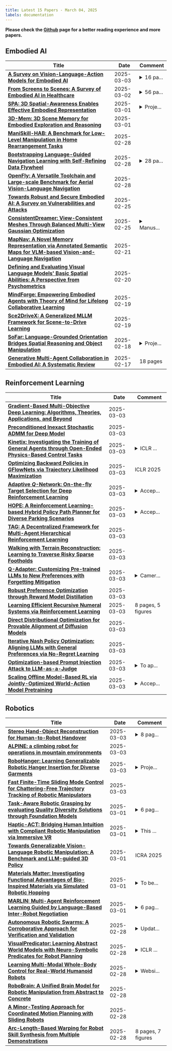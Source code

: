 ```yaml
---
title: Latest 15 Papers - March 04, 2025
labels: documentation
---
```

**Please check the [Github](https://github.com/zezhishao/MTS_Daily_ArXiv) page for a better reading experience and more papers.**

## Embodied AI
| **Title** | **Date** | **Comment** |
| --- | --- | --- |
| **[A Survey on Vision-Language-Action Models for Embodied AI](http://arxiv.org/abs/2405.14093v3)** | 2025-03-03 | <details><summary>16 pa...</summary><p>16 pages, a survey of vision-language-action models</p></details> |
| **[From Screens to Scenes: A Survey of Embodied AI in Healthcare](http://arxiv.org/abs/2501.07468v3)** | 2025-03-02 | <details><summary>56 pa...</summary><p>56 pages, 11 figures, manuscript accepted by Information Fusion</p></details> |
| **[SPA: 3D Spatial-Awareness Enables Effective Embodied Representation](http://arxiv.org/abs/2410.08208v3)** | 2025-03-01 | <details><summary>Proje...</summary><p>Project Page: https://haoyizhu.github.io/spa/</p></details> |
| **[3D-Mem: 3D Scene Memory for Embodied Exploration and Reasoning](http://arxiv.org/abs/2411.17735v4)** | 2025-03-01 |  |
| **[ManiSkill-HAB: A Benchmark for Low-Level Manipulation in Home Rearrangement Tasks](http://arxiv.org/abs/2412.13211v3)** | 2025-02-28 |  |
| **[Bootstrapping Language-Guided Navigation Learning with Self-Refining Data Flywheel](http://arxiv.org/abs/2412.08467v2)** | 2025-02-28 | <details><summary>28 pa...</summary><p>28 pages, Code and data are available at https://github.com/wz0919/VLN-SRDF</p></details> |
| **[OpenFly: A Versatile Toolchain and Large-scale Benchmark for Aerial Vision-Language Navigation](http://arxiv.org/abs/2502.18041v2)** | 2025-02-28 |  |
| **[Towards Robust and Secure Embodied AI: A Survey on Vulnerabilities and Attacks](http://arxiv.org/abs/2502.13175v2)** | 2025-02-25 |  |
| **[ConsistentDreamer: View-Consistent Meshes Through Balanced Multi-View Gaussian Optimization](http://arxiv.org/abs/2502.09278v3)** | 2025-02-25 | <details><summary>Manus...</summary><p>Manuscript accepted by Pattern Recognition Letters. Project Page: https://onatsahin.github.io/ConsistentDreamer/</p></details> |
| **[MapNav: A Novel Memory Representation via Annotated Semantic Maps for VLM-based Vision-and-Language Navigation](http://arxiv.org/abs/2502.13451v2)** | 2025-02-21 |  |
| **[Defining and Evaluating Visual Language Models' Basic Spatial Abilities: A Perspective from Psychometrics](http://arxiv.org/abs/2502.11859v2)** | 2025-02-20 |  |
| **[MindForge: Empowering Embodied Agents with Theory of Mind for Lifelong Collaborative Learning](http://arxiv.org/abs/2411.12977v3)** | 2025-02-19 |  |
| **[Sce2DriveX: A Generalized MLLM Framework for Scene-to-Drive Learning](http://arxiv.org/abs/2502.14917v1)** | 2025-02-19 |  |
| **[SoFar: Language-Grounded Orientation Bridges Spatial Reasoning and Object Manipulation](http://arxiv.org/abs/2502.13143v1)** | 2025-02-18 | <details><summary>Proje...</summary><p>Project page: https://qizekun.github.io/sofar/</p></details> |
| **[Generative Multi-Agent Collaboration in Embodied AI: A Systematic Review](http://arxiv.org/abs/2502.11518v1)** | 2025-02-17 | 18 pages |

## Reinforcement Learning
| **Title** | **Date** | **Comment** |
| --- | --- | --- |
| **[Gradient-Based Multi-Objective Deep Learning: Algorithms, Theories, Applications, and Beyond](http://arxiv.org/abs/2501.10945v2)** | 2025-03-03 |  |
| **[Preconditioned Inexact Stochastic ADMM for Deep Model](http://arxiv.org/abs/2502.10784v2)** | 2025-03-03 |  |
| **[Kinetix: Investigating the Training of General Agents through Open-Ended Physics-Based Control Tasks](http://arxiv.org/abs/2410.23208v2)** | 2025-03-03 | <details><summary>ICLR ...</summary><p>ICLR 2025 Oral. The first two authors contributed equally. Project page located at: https://kinetix-env.github.io/</p></details> |
| **[Optimizing Backward Policies in GFlowNets via Trajectory Likelihood Maximization](http://arxiv.org/abs/2410.15474v2)** | 2025-03-03 | ICLR 2025 |
| **[Adaptive $Q$-Network: On-the-fly Target Selection for Deep Reinforcement Learning](http://arxiv.org/abs/2405.16195v3)** | 2025-03-03 | <details><summary>Accep...</summary><p>Accepted at ICLR https://iclr.cc/virtual/2025/poster/28508</p></details> |
| **[HOPE: A Reinforcement Learning-based Hybrid Policy Path Planner for Diverse Parking Scenarios](http://arxiv.org/abs/2405.20579v3)** | 2025-03-03 | <details><summary>Accep...</summary><p>Accepted by T-ITS. 11 pages, 5 tables, 6 figures, 2 page appendix</p></details> |
| **[TAG: A Decentralized Framework for Multi-Agent Hierarchical Reinforcement Learning](http://arxiv.org/abs/2502.15425v3)** | 2025-03-03 |  |
| **[Walking with Terrain Reconstruction: Learning to Traverse Risky Sparse Footholds](http://arxiv.org/abs/2409.15692v2)** | 2025-03-03 |  |
| **[Q-Adapter: Customizing Pre-trained LLMs to New Preferences with Forgetting Mitigation](http://arxiv.org/abs/2407.03856v4)** | 2025-03-03 | <details><summary>Camer...</summary><p>Camera ready version of ICLR 2025</p></details> |
| **[Robust Preference Optimization through Reward Model Distillation](http://arxiv.org/abs/2405.19316v2)** | 2025-03-03 |  |
| **[Learning Efficient Recursive Numeral Systems via Reinforcement Learning](http://arxiv.org/abs/2409.07170v3)** | 2025-03-03 | 8 pages, 5 figures |
| **[Direct Distributional Optimization for Provable Alignment of Diffusion Models](http://arxiv.org/abs/2502.02954v2)** | 2025-03-03 |  |
| **[Iterative Nash Policy Optimization: Aligning LLMs with General Preferences via No-Regret Learning](http://arxiv.org/abs/2407.00617v4)** | 2025-03-03 |  |
| **[Optimization-based Prompt Injection Attack to LLM-as-a-Judge](http://arxiv.org/abs/2403.17710v4)** | 2025-03-03 | <details><summary>To ap...</summary><p>To appear in the Proceedings of The ACM Conference on Computer and Communications Security (CCS), 2024</p></details> |
| **[Scaling Offline Model-Based RL via Jointly-Optimized World-Action Model Pretraining](http://arxiv.org/abs/2410.00564v3)** | 2025-03-03 | <details><summary>Accep...</summary><p>Accepted by ICLR 2025</p></details> |

## Robotics
| **Title** | **Date** | **Comment** |
| --- | --- | --- |
| **[Stereo Hand-Object Reconstruction for Human-to-Robot Handover](http://arxiv.org/abs/2412.07487v2)** | 2025-03-03 | <details><summary>8 pag...</summary><p>8 pages, 9 figures, 1 table</p></details> |
| **[ALPINE: a climbing robot for operations in mountain environments](http://arxiv.org/abs/2403.15142v3)** | 2025-03-03 |  |
| **[RoboHanger: Learning Generalizable Robotic Hanger Insertion for Diverse Garments](http://arxiv.org/abs/2412.01083v3)** | 2025-03-03 | <details><summary>Proje...</summary><p>Project website: https://chen01yx.github.io/Robohanger_Index/</p></details> |
| **[Fast Finite-Time Sliding Mode Control for Chattering-Free Trajectory Tracking of Robotic Manipulators](http://arxiv.org/abs/2502.16867v2)** | 2025-03-03 |  |
| **[Task-Aware Robotic Grasping by evaluating Quality Diversity Solutions through Foundation Models](http://arxiv.org/abs/2411.14917v2)** | 2025-03-01 | <details><summary>6 pag...</summary><p>6 pages, 6 figures, submitted to IEEE/RSJ International Conference on Intelligent Robots and Systems (IROS) 2025, Video: https://youtu.be/TCLXm8kPWz4</p></details> |
| **[Haptic-ACT: Bridging Human Intuition with Compliant Robotic Manipulation via Immersive VR](http://arxiv.org/abs/2409.11925v2)** | 2025-03-01 | <details><summary>This ...</summary><p>This work has been submitted to the IEEE for possible publication</p></details> |
| **[Towards Generalizable Vision-Language Robotic Manipulation: A Benchmark and LLM-guided 3D Policy](http://arxiv.org/abs/2410.01345v2)** | 2025-03-01 | ICRA 2025 |
| **[Materials Matter: Investigating Functional Advantages of Bio-Inspired Materials via Simulated Robotic Hopping](http://arxiv.org/abs/2409.09895v2)** | 2025-03-01 | <details><summary>To be...</summary><p>To be presented at ICRA 2025</p></details> |
| **[MARLIN: Multi-Agent Reinforcement Learning Guided by Language-Based Inter-Robot Negotiation](http://arxiv.org/abs/2410.14383v2)** | 2025-03-01 | <details><summary>6 pag...</summary><p>6 pages, 6 figures, 1 table</p></details> |
| **[Autonomous Robotic Swarms: A Corroborative Approach for Verification and Validation](http://arxiv.org/abs/2407.15475v2)** | 2025-02-28 | <details><summary>Updat...</summary><p>Updated Data Repository and Abstract. 15 pages, 11 figures</p></details> |
| **[VisualPredicator: Learning Abstract World Models with Neuro-Symbolic Predicates for Robot Planning](http://arxiv.org/abs/2410.23156v2)** | 2025-02-28 | <details><summary>ICLR ...</summary><p>ICLR 2025 (Spotlight)</p></details> |
| **[Learning Multi-Modal Whole-Body Control for Real-World Humanoid Robots](http://arxiv.org/abs/2408.07295v3)** | 2025-02-28 | <details><summary>Websi...</summary><p>Website: https://masked-humanoid.github.io/mhc/</p></details> |
| **[RoboBrain: A Unified Brain Model for Robotic Manipulation from Abstract to Concrete](http://arxiv.org/abs/2502.21257v1)** | 2025-02-28 |  |
| **[A Minor-Testing Approach for Coordinated Motion Planning with Sliding Robots](http://arxiv.org/abs/2502.21175v1)** | 2025-02-28 |  |
| **[Arc-Length-Based Warping for Robot Skill Synthesis from Multiple Demonstrations](http://arxiv.org/abs/2410.13322v2)** | 2025-02-28 | 8 pages, 7 figures |

